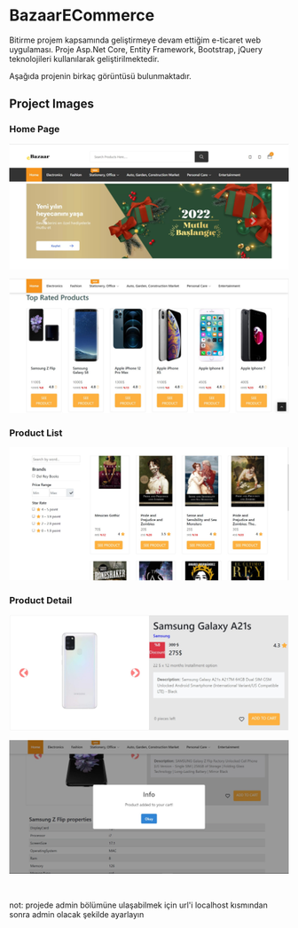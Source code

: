 # BazaarECommerce 

Bitirme projem kapsamında geliştirmeye devam ettiğim e-ticaret web uygulaması.
Proje Asp.Net Core, Entity Framework, Bootstrap, jQuery teknolojileri kullanılarak geliştirilmektedir.

Aşağıda projenin birkaç görüntüsü bulunmaktadır.

## Project Images

### Home Page <br />
![](https://github.com/MuhammedEnesBicen/BazaarECommerce/blob/main/BazaarECommerce/wwwroot/images/promotionimages/homepageheader.jpg) <br />

![](https://github.com/MuhammedEnesBicen/BazaarECommerce/blob/main/BazaarECommerce/wwwroot/images/promotionimages/topratedproducts.jpg) <br />

### Product List <br />
![](https://github.com/MuhammedEnesBicen/BazaarECommerce/blob/main/BazaarECommerce/wwwroot/images/promotionimages/bookList.jpg) <br />

### Product Detail <br />
![](https://github.com/MuhammedEnesBicen/BazaarECommerce/blob/main/BazaarECommerce/wwwroot/images/promotionimages/productdetailnew.jpg) <br />

![](https://github.com/MuhammedEnesBicen/BazaarECommerce/blob/main/BazaarECommerce/wwwroot/images/promotionimages/addcart%20succesful.jpg) <br />

![]() <br />


not: projede admin bölümüne ulaşabilmek için url'i localhost kısmından sonra admin olacak şekilde ayarlayın


